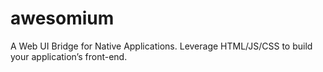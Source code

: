 awesomium
=========

A Web UI Bridge for Native Applications. Leverage HTML/JS/CSS to build your application’s front-end.